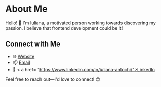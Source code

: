 # About Me

Hello! 👋 I'm Iuliana, a motivated person working towards discovering my passion. I believe that frontend development could be it! 

## Connect with Me

- 🌐 <a href= "https://iuliana-antochi.github.io">Website </a>
- 📫 <a href="mailto:icantochi@gmail.com"> Email </a>
- 💼 < a href= "https://www.linkedin.com/in/iuliana-antochi/">LinkedIn </a>

Feel free to reach out—I'd love to connect! 😊
